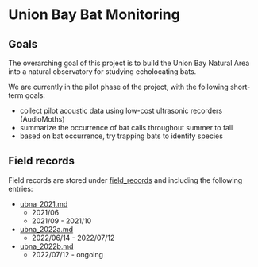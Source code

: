 # Union Bay Bat Monitoring

## Goals
The overarching goal of this project is to build the Union Bay Natural Area into a natural observatory for studying echolocating bats.

We are currently in the pilot phase of the project, with the following short-term goals:
- collect pilot acoustic data using low-cost ultrasonic recorders (AudioMoths)
- summarize the occurrence of bat calls throughout summer to fall
- based on bat occurrence, try trapping bats to identify species

## Field records
Field records are stored under [field_records](./field_records/) and including the following entries:
- [ubna_2021.md](./field_records/ubna_2021.md)
    - 2021/06
    - 2021/09 - 2021/10
- [ubna_2022a.md](./field_records/ubna_2022a.md)
    - 2022/06/14 - 2022/07/12
- [ubna_2022b.md](./field_records/ubna_2022b.md)
    - 2022/07/12 - ongoing

